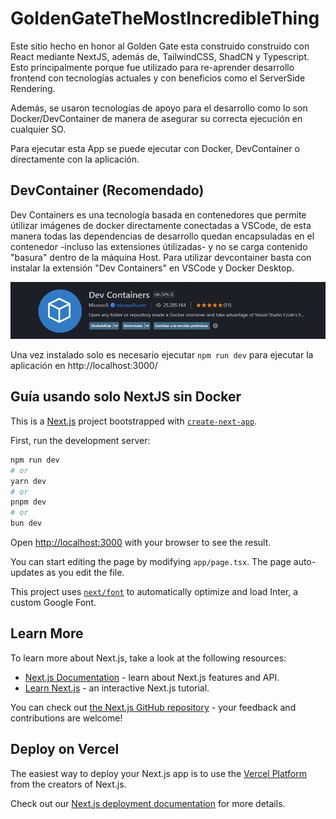 # GoldenGateTheMostIncredibleThing

Este sitio hecho en honor al Golden Gate esta construido construido con React mediante NextJS, además de, TailwindCSS, ShadCN y Typescript. Esto principalmente porque fue utilizado para re-aprender desarrollo frontend con tecnologías actuales y con beneficios como el ServerSide Rendering.

Además, se usaron tecnologías de apoyo para el desarrollo como lo son Docker/DevContainer de manera de asegurar su correcta ejecución en cualquier SO.

Para ejecutar esta App se puede ejecutar con Docker, DevContainer o directamente con la aplicación.

## DevContainer (Recomendado)

Dev Containers es una tecnología basada en contenedores que permite útilizar imágenes de docker directamente conectadas a VSCode, de esta manera todas las dependencias de desarrollo quedan encapsuladas en el contenedor -incluso las extensiones útilizadas- y no se carga contenido "basura" dentro de la máquina Host.
Para utilizar devcontainer basta con instalar la extensión "Dev Containers" en VSCode y Docker Desktop.

![DevContainer](image.png)

Una vez instalado solo es necesario ejecutar `npm run dev` para ejecutar la aplicación en
http://localhost:3000/

## Guía usando solo NextJS sin Docker

This is a [Next.js](https://nextjs.org/) project bootstrapped with [`create-next-app`](https://github.com/vercel/next.js/tree/canary/packages/create-next-app).

First, run the development server:

```bash
npm run dev
# or
yarn dev
# or
pnpm dev
# or
bun dev
```

Open [http://localhost:3000](http://localhost:3000) with your browser to see the result.

You can start editing the page by modifying `app/page.tsx`. The page auto-updates as you edit the file.

This project uses [`next/font`](https://nextjs.org/docs/basic-features/font-optimization) to automatically optimize and load Inter, a custom Google Font.

## Learn More

To learn more about Next.js, take a look at the following resources:

-   [Next.js Documentation](https://nextjs.org/docs) - learn about Next.js features and API.
-   [Learn Next.js](https://nextjs.org/learn) - an interactive Next.js tutorial.

You can check out [the Next.js GitHub repository](https://github.com/vercel/next.js/) - your feedback and contributions are welcome!

## Deploy on Vercel

The easiest way to deploy your Next.js app is to use the [Vercel Platform](https://vercel.com/new?utm_medium=default-template&filter=next.js&utm_source=create-next-app&utm_campaign=create-next-app-readme) from the creators of Next.js.

Check out our [Next.js deployment documentation](https://nextjs.org/docs/deployment) for more details.
